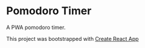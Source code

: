 # Pomodoro Timer

A PWA pomodoro timer.

This project was bootstrapped with [Create React App](https://github.com/facebookincubator/create-react-app)